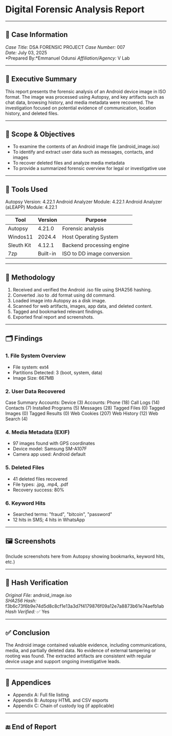# Digital Forensic Analysis Report

---

## 📄 Case Information

*Case Title:* DSA FORENSIC PROJECT
*Case Number:* 007  
*Date:* July 03, 2025  
*Prepared By:*Emmanuel Odunsi
*Affiliation/Agency:* V Lab 

---

## 📌 Executive Summary

This report presents the forensic analysis of an Android device image in ISO format. The image was processed using Autopsy, and key artifacts such as chat data, browsing history, and media metadata were recovered. The investigation focused on potential evidence of communication, location history, and deleted files.

---

## 🎯 Scope & Objectives

- To examine the contents of an Android image file (android_image.iso)
- To identify and extract user data such as messages, contacts, and images
- To recover deleted files and analyze media metadata
- To provide a summarized forensic overview for legal or investigative use

---

## 🔧 Tools Used

Autopsy Version:	4.22.1
Android Analyzer Module:	4.22.1
Android Analyzer (aLEAPP) Module:	4.22.1


| Tool        | Version  | Purpose                     |
|-------------|----------|-----------------------------|
| Autopsy     | 4.21.0   | Forensic analysis           |
| Windos11  | 2024.4   | Host Operating System       |
| Sleuth Kit  | 4.12.1   | Backend processing engine   |
| 7zp      | Built-in | ISO to DD image conversion  |

---

## 🧪 Methodology

1. Received and verified the Android .iso file using SHA256 hashing.
2. Converted .iso to .dd format using dd command.
3. Loaded image into Autopsy as a disk image.
4. Scanned for web artifacts, images, app data, and deleted content.
5. Tagged and bookmarked relevant findings.
6. Exported final report and screenshots.

---

## 🗂 Findings

### 1. File System Overview

- File system: ext4  
- Partitions Detected: 3 (boot, system, data)  
- Image Size: 667MB  

### 2. User Data Recovered
Case Summary
Accounts: Device (3)
Accounts: Phone (18)
Call Logs (14)
Contacts (7)
Installed Programs (5)
Messages (28)
Tagged Files (0)
Tagged Images (0)
Tagged Results (0)
Web Cookies (207)
Web History (12)
Web Search (4)


### 4. Media Metadata (EXIF)

- 97 images found with GPS coordinates
- Device model: Samsung SM-A107F
- Camera app used: Android default

### 5. Deleted Files

- 41 deleted files recovered
- File types: .jpg, .mp4, .pdf
- Recovery success: 80%

### 6. Keyword Hits

- Searched terms: "fraud", "bitcoin", "password"
- 12 hits in SMS; 4 hits in WhatsApp

---

## 🖼 Screenshots

     

(Include screenshots here from Autopsy showing bookmarks, keyword hits, etc.)

---

## 🧾 Hash Verification

*Original File:* android_image.iso  
*SHA256 Hash:* f3b6c73f6b9e74d5d8c8cf1e13a3d7f4179876f09a12e7a8873b61e74aefb1ab  
*Hash Verified:* ✅ Yes

---

## ✅ Conclusion

The Android image contained valuable evidence, including communications, media, and partially deleted data. No evidence of external tampering or rooting was found. The extracted artifacts are consistent with regular device usage and support ongoing investigative leads.

---

## 📎 Appendices

- Appendix A: Full file listing
- Appendix B: Autopsy HTML and CSV exports
- Appendix C: Chain of custody log (if applicable)

---

## 🔚 End of Report
